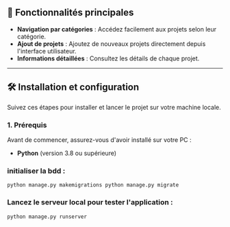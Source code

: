 ## 🚀 Fonctionnalités principales

- **Navigation par catégories** : Accédez facilement aux projets selon leur catégorie.
- **Ajout de projets** : Ajoutez de nouveaux projets directement depuis l'interface utilisateur.
- **Informations détaillées** : Consultez les détails de chaque projet.

---

## 🛠️ Installation et configuration

Suivez ces étapes pour installer et lancer le projet sur votre machine locale.

### 1. Prérequis

Avant de commencer, assurez-vous d'avoir installé sur votre PC :

- **Python** (version 3.8 ou supérieure)

### initialiser la bdd : 
``python manage.py makemigrations
python manage.py migrate
``
### Lancez le serveur local pour tester l'application :

``python manage.py runserver``
